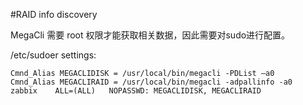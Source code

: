 #RAID info discovery

MegaCli 需要 root 权限才能获取相关数据，因此需要对sudo进行配置。  

/etc/sudoer settings:  
 
`Cmnd_Alias MEGACLIDISK = /usr/local/bin/megacli -PDList –a0`  
`Cmnd_Alias MEGACLIRAID = /usr/local/bin/megacli -adpallinfo -a0`  
`zabbix    ALL=(ALL)   NOPASSWD: MEGACLIDISK, MEGACLIRAID`  
